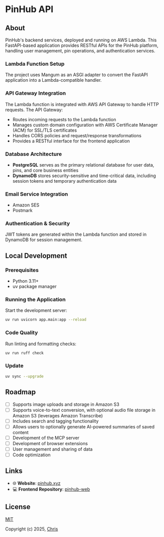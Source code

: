 # PinHub API

## About

PinHub's backend services, deployed and running on AWS Lambda. This FastAPI-based application provides RESTful APIs for the PinHub platform, handling user management, pin operations, and authentication services.

### Lambda Function Setup

The project uses Mangum as an ASGI adapter to convert the FastAPI application into a Lambda-compatible handler.

### API Gateway Integration

The Lambda function is integrated with AWS API Gateway to handle HTTP requests. The API Gateway:

- Routes incoming requests to the Lambda function
- Manages custom domain configuration with AWS Certificate Manager (ACM) for SSL/TLS certificates
- Handles CORS policies and request/response transformations
- Provides a RESTful interface for the frontend application

### Database Architecture

- **PostgreSQL** serves as the primary relational database for user data, pins, and core business entities
- **DynamoDB** stores security-sensitive and time-critical data, including session tokens and temporary authentication data

### Email Service Integration

- Amazon SES
- Postmark

### Authentication & Security

JWT tokens are generated within the Lambda function and stored in DynamoDB for session management.

## Local Development

### Prerequisites

- Python 3.11+
- uv package manager

### Running the Application

Start the development server:

```bash
uv run uvicorn app.main:app --reload
```

### Code Quality

Run linting and formatting checks:

```bash
uv run ruff check
```

### Update

```bash
uv sync --upgrade
```

## Roadmap

- [ ] Supports image uploads and storage in Amazon S3
- [ ] Supports voice-to-text conversion, with optional audio file storage in Amazon S3 (leverages Amazon Transcribe)
- [ ] Includes search and tagging functionality
- [ ] Allows users to optionally generate AI-powered summaries of saved content
- [ ] Development of the MCP server
- [ ] Development of browser extensions
- [ ] User management and sharing of data
- [ ] Code optimization

## Links

- 🌐 **Website**: [pinhub.xyz](https://pinhub.xyz)
- 💻 **Frontend Repository**: [pinhub-web](https://github.com/chris1ding1/pinhub-web)

## License

[MIT](https://opensource.org/licenses/MIT)

Copyright (c) 2025, [Chris](https://chrisding.xyz)
